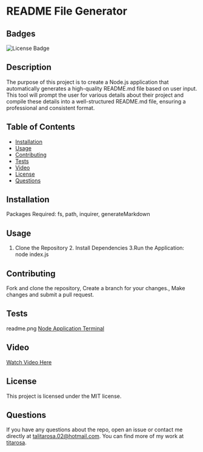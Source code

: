 
# README File Generator

## Badges
![License Badge](https://img.shields.io/badge/license-MIT-blue)

## Description
The purpose of this project is to create a Node.js application that automatically generates a high-quality README.md file based on user input. This tool will prompt the user for various details about their project and compile these details into a well-structured README.md file, ensuring a professional and consistent format.

## Table of Contents
- [Installation](#installation)
- [Usage](#usage)
- [Contributing](#contributing)
- [Tests](#tests)
- [Video](#video)
- [License](#license)
- [Questions](#questions)

## Installation
Packages Required: fs, path, inquirer, generateMarkdown

## Usage
1. Clone the Repository 2. Install Dependencies 3.Run the Application: node index.js

## Contributing
Fork and clone the repository, Create a branch for your changes., Make changes and submit a pull request.

## Tests
readme.png
[Node Application Terminal](./images/readme.png)

## Video
[Watch Video Here](https://drive.google.com/file/d/1PaWu2HhTMgc9Qx-BlXBrp4MnSaEPVaTn/view?usp=sharing)

## License
This project is licensed under the MIT license.

## Questions
If you have any questions about the repo, open an issue or contact me directly at talitarosa.02@hotmail.com. You can find more of my work at [titarosa](https://github.com/titarosa).
  